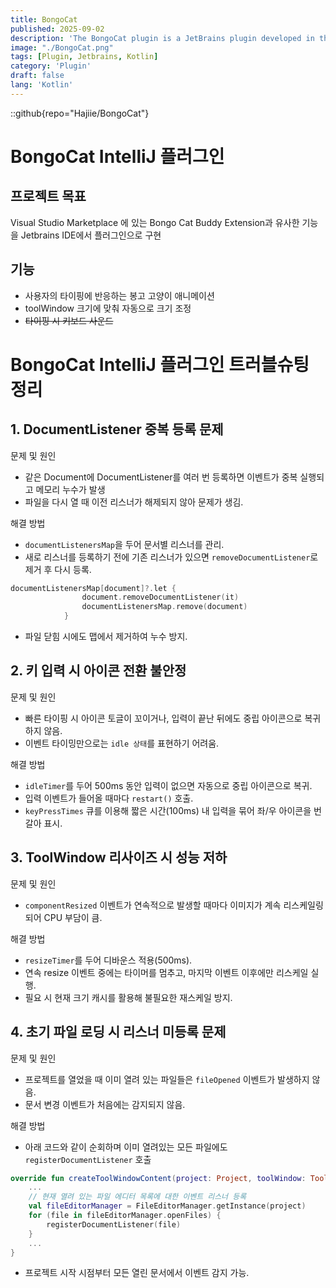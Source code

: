 ```yaml
---
title: BongoCat
published: 2025-09-02
description: 'The BongoCat plugin is a JetBrains plugin developed in the Kotlin language.'
image: "./BongoCat.png"
tags: [Plugin, Jetbrains, Kotlin]
category: 'Plugin'
draft: false
lang: 'Kotlin'
---
```

::github{repo="Hajiie/BongoCat"}

# BongoCat IntelliJ 플러그인

## 프로젝트 목표

Visual Studio Marketplace 에 있는 Bongo Cat Buddy Extension과 유사한 기능을 Jetbrains IDE에서 플러그인으로 구현

## 기능

- 사용자의 타이핑에 반응하는 봉고 고양이 애니메이션
- toolWindow 크기에 맞춰 자동으로 크기 조정
- ~~타이핑 시 키보드 사운드~~

# BongoCat IntelliJ 플러그인 트러블슈팅 정리

## 1. DocumentListener 중복 등록 문제

문제 및 원인
- 같은 Document에 DocumentListener를 여러 번 등록하면 이벤트가 중복 실행되고 메모리 누수가 발생
- 파일을 다시 열 때 이전 리스너가 해제되지 않아 문제가 생김.

해결 방법
- `documentListenersMap`을 두어 문서별 리스너를 관리.
- 새로 리스너를 등록하기 전에 기존 리스너가 있으면 `removeDocumentListener`로 제거 후 다시 등록.
```kotlin
documentListenersMap[document]?.let {
                document.removeDocumentListener(it)
                documentListenersMap.remove(document)
            }
```
- 파일 닫힘 시에도 맵에서 제거하여 누수 방지.

## 2. 키 입력 시 아이콘 전환 불안정

문제 및 원인
- 빠른 타이핑 시 아이콘 토글이 꼬이거나, 입력이 끝난 뒤에도 중립 아이콘으로 복귀하지 않음.
- 이벤트 타이밍만으로는 `idle 상태`를 표현하기 어려움.

해결 방법
- `idleTimer`를 두어 500ms 동안 입력이 없으면 자동으로 중립 아이콘으로 복귀.
- 입력 이벤트가 들어올 때마다 `restart()` 호출.
- `keyPressTimes` 큐를 이용해 짧은 시간(100ms) 내 입력을 묶어 좌/우 아이콘을 번갈아 표시.

## 3. ToolWindow 리사이즈 시 성능 저하

문제 및 원인
- `componentResized` 이벤트가 연속적으로 발생할 때마다 이미지가 계속 리스케일링되어 CPU 부담이 큼.

해결 방법
- `resizeTimer`를 두어 디바운스 적용(500ms).
- 연속 resize 이벤트 중에는 타이머를 멈추고, 마지막 이벤트 이후에만 리스케일 실행.
- 필요 시 현재 크기 캐시를 활용해 불필요한 재스케일 방지.

## 4. 초기 파일 로딩 시 리스너 미등록 문제

문제 및 원인
- 프로젝트를 열었을 때 이미 열려 있는 파일들은 `fileOpened` 이벤트가 발생하지 않음.
- 문서 변경 이벤트가 처음에는 감지되지 않음.

해결 방법
- 아래 코드와 같이 순회하며 이미 열려있는 모든 파일에도 `registerDocumentListener` 호출
```kotlin
override fun createToolWindowContent(project: Project, toolWindow: ToolWindow) {
    ...
    // 현재 열려 있는 파일 에디터 목록에 대한 이벤트 리스너 등록
    val fileEditorManager = FileEditorManager.getInstance(project)
    for (file in fileEditorManager.openFiles) {
        registerDocumentListener(file)
    }
    ...
}
```
- 프로젝트 시작 시점부터 모든 열린 문서에서 이벤트 감지 가능.